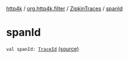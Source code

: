 [http4k](../../index.md) / [org.http4k.filter](../index.md) / [ZipkinTraces](index.md) / [spanId](./span-id.md)

# spanId

`val spanId: `[`TraceId`](../-trace-id/index.md) [(source)](https://github.com/http4k/http4k/blob/master/http4k-core/src/main/kotlin/org/http4k/filter/ZipkinTraces.kt#L33)